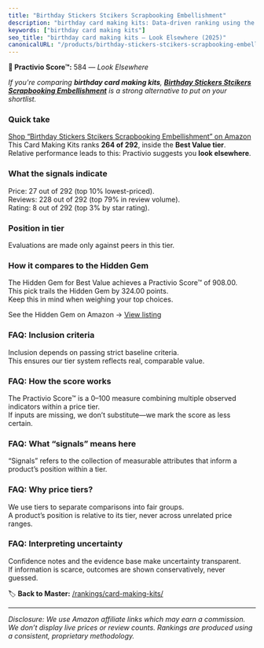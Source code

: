 ```yaml
---
title: "Birthday Stickers Stcikers Scrapbooking Embellishment"
description: "birthday card making kits: Data-driven ranking using the Practivio Score™. Positioned by quality, value, demand, findability, momentum."
keywords: ["birthday card making kits"]
seo_title: "birthday card making kits — Look Elsewhere (2025)"
canonicalURL: "/products/birthday-stickers-stcikers-scrapbooking-embellishment-B0CBZ2L5P6/"
---
```


**🚫 Practivio Score™:** 584 — _Look Elsewhere_


*If you're comparing **birthday card making kits**, **[Birthday Stickers Stcikers Scrapbooking Embellishment](https://www.amazon.com/dp/B0CBZ2L5P6?tag=practivio-20)** is a strong alternative to put on your shortlist.*
### Quick take
[Shop “Birthday Stickers Stcikers Scrapbooking Embellishment” on Amazon](https://www.amazon.com/dp/B0CBZ2L5P6?tag=practivio-20)
This Card Making Kits ranks **264 of 292**, inside the **Best Value tier**.  
Relative performance leads to this: Practivio suggests you **look elsewhere**.

### What the signals indicate
Price: 27 out of 292 (top 10% lowest-priced).  
Reviews: 228 out of 292 (top 79% in review volume).  
Rating: 8 out of 292 (top 3% by star rating).  

### Position in tier
Evaluations are made only against peers in this tier.

### How it compares to the Hidden Gem
The Hidden Gem for Best Value achieves a Practivio Score™ of 908.00.  
This pick trails the Hidden Gem by 324.00 points.  
Keep this in mind when weighing your top choices.  

See the Hidden Gem on Amazon → [View listing](https://www.amazon.com/dp/B003A2I4TO?tag=practivio-20)

### FAQ: Inclusion criteria
Inclusion depends on passing strict baseline criteria.  
This ensures our tier system reflects real, comparable value.

### FAQ: How the score works
The Practivio Score™ is a 0–100 measure combining multiple observed indicators within a price tier.  
If inputs are missing, we don’t substitute—we mark the score as less certain.

### FAQ: What “signals” means here
“Signals” refers to the collection of measurable attributes that inform a product’s position within a tier.

### FAQ: Why price tiers?
We use tiers to separate comparisons into fair groups.  
A product’s position is relative to its tier, never across unrelated price ranges.

### FAQ: Interpreting uncertainty
Confidence notes and the evidence base make uncertainty transparent.  
If information is scarce, outcomes are shown conservatively, never guessed.


🏷️ **Back to Master:** [/rankings/card-making-kits/](/rankings/card-making-kits/)

---
_Disclosure: We use Amazon affiliate links which may earn a commission. We don’t display live prices or review counts. Rankings are produced using a consistent, proprietary methodology._

